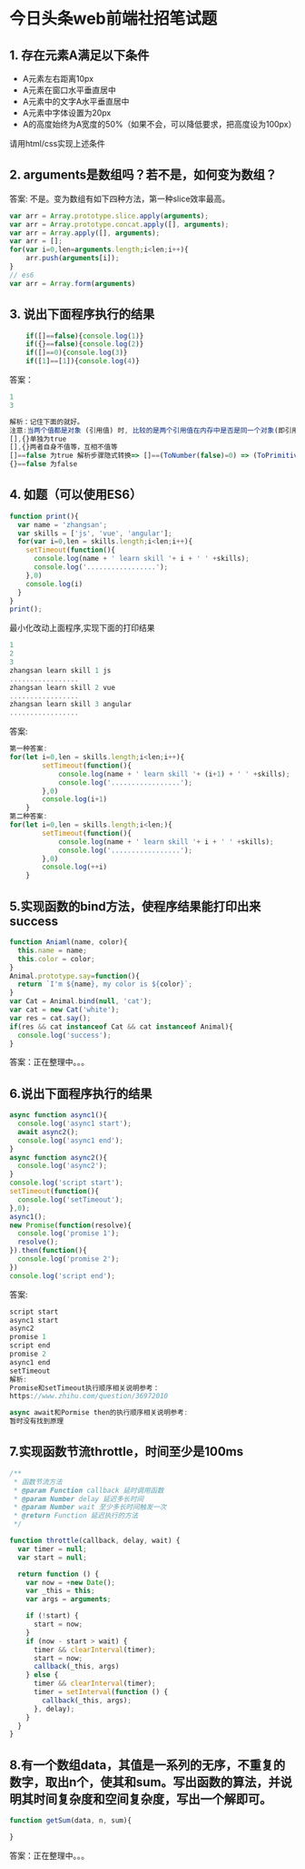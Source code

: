 # 今日头条web前端社招笔试题

## 1. 存在元素A满足以下条件

- A元素左右距离10px
- A元素在窗口水平垂直居中
- A元素中的文字A水平垂直居中
- A元素中字体设置为20px
- A的高度始终为A宽度的50%（如果不会，可以降低要求，把高度设为100px）

请用html/css实现上述条件

## 2. arguments是数组吗？若不是，如何变为数组？

答案: 不是。变为数组有如下四种方法，第一种slice效率最高。

```js
var arr = Array.prototype.slice.apply(arguments);
var arr = Array.prototype.concat.apply([], arguments);
var arr = Array.apply([], arguments);
var arr = [];
for(var i=0,len=arguments.length;i<len;i++){
    arr.push(arguments[i]);
}
// es6
var arr = Array.form(arguments)
```

## 3. 说出下面程序执行的结果

```js
    if([]==false){console.log(1)}
    if({}==false){console.log(2)}
    if([]==0){console.log(3)}
    if([1]==[1]){console.log(4)}
```

答案：

```js
1
3
```

```js
解析：记住下面的就好。
注意:当两个值都是对象 (引用值) 时, 比较的是两个引用值在内存中是否是同一个对象(即引用地址是否相同)
[],{}单独为true
[],{}两者自身不值等，互相不值等
[]==false 为true 解析步骤隐式转换=> []==(ToNumber(false)=0) => (ToPrimitive([])='') == 0 =>(ToNumber('')=0) == 0
{}==false 为false
```

## 4. 如题（可以使用ES6）

```js
function print(){
  var name = 'zhangsan';
  var skills = ['js', 'vue', 'angular'];
  for(var i=0,len = skills.length;i<len;i++){
    setTimeout(function(){
      console.log(name + ' learn skill '+ i + ' ' +skills);
      console.log('.................');
    },0)
    console.log(i)
  }
}
print();
```

最小化改动上面程序,实现下面的打印结果

```js
1
2
3
zhangsan learn skill 1 js
.................
zhangsan learn skill 2 vue
.................
zhangsan learn skill 3 angular
.................
```

答案:

```js
第一种答案:
for(let i=0,len = skills.length;i<len;i++){
        setTimeout(function(){
            console.log(name + ' learn skill '+ (i+1) + ' ' +skills);
            console.log('.................');
        },0)
        console.log(i+1)
    }
第二种答案:
for(let i=0,len = skills.length;i<len;){
        setTimeout(function(){
            console.log(name + ' learn skill '+ i + ' ' +skills);
            console.log('.................');
        },0)
        console.log(++i)
    }
```

## 5.实现函数的bind方法，使程序结果能打印出来success

```js
function Aniaml(name, color){
  this.name = name;
  this.color = color;
}
Animal.prototype.say=function(){
  return `I'm ${name}, my color is ${color}`;
}
var Cat = Animal.bind(null, 'cat');
var cat = new Cat('white');
var res = cat.say();
if(res && cat instanceof Cat && cat instanceof Animal){
  console.log('success');
}
```

答案：正在整理中。。。

## 6.说出下面程序执行的结果

```js
async function async1(){
  console.log('async1 start');
  await async2();
  console.log('async1 end');
}
async function async2(){
  console.log('async2');
}
console.log('script start');
setTimeout(function(){
  console.log('setTimeout');
},0);
async1();
new Promise(function(resolve){
  console.log('promise 1');
  resolve();
}).then(function(){
  console.log('promise 2');
})
console.log('script end');
```

答案:

```js
script start
async1 start
async2
promise 1
script end
promise 2
async1 end
setTimeout
解析:
Promise和setTimeout执行顺序相关说明参考：
https://www.zhihu.com/question/36972010

async await和Pormise then的执行顺序相关说明参考:
暂时没有找到原理
```

## 7.实现函数节流throttle，时间至少是100ms
```js
/**
 * 函数节流方法
 * @param Function callback 延时调用函数
 * @param Number delay 延迟多长时间
 * @param Number wait 至少多长时间触发一次
 * @return Function 延迟执行的方法
 */

function throttle(callback, delay, wait) {
  var timer = null;
  var start = null;

  return function () {
    var now = +new Date();
    var _this = this;
    var args = arguments;

    if (!start) {
      start = now;
    }
    if (now - start > wait) {
      timer && clearInterval(timer);
      start = now;
      callback(_this, args)
    } else {
      timer && clearInterval(timer);
      timer = setInterval(function () {
        callback(_this, args);
      }, delay);
    }
  }
}
```

## 8.有一个数组data，其值是一系列的无序，不重复的数字，取出n个，使其和sum。写出函数的算法，并说明其时间复杂度和空间复杂度，写出一个解即可。

```js
function getSum(data, n, sum){

}
```

答案：正在整理中。。。


